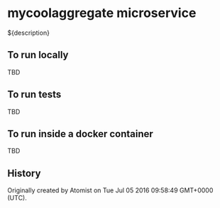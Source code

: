 mycoolaggregate microservice
===========================

${description}

To run locally
--------------

TBD

To run tests
------------

TBD

To run inside a docker container
--------------------------------

TBD

History
-------

Originally created by Atomist on Tue Jul 05 2016 09:58:49 GMT+0000 (UTC).
